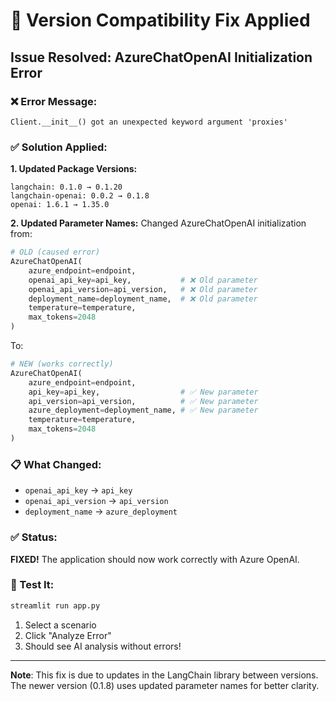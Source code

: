 # 🔧 Version Compatibility Fix Applied

## Issue Resolved: AzureChatOpenAI Initialization Error

### ❌ Error Message:

```
Client.__init__() got an unexpected keyword argument 'proxies'
```

### ✅ Solution Applied:

**1. Updated Package Versions:**

```
langchain: 0.1.0 → 0.1.20
langchain-openai: 0.0.2 → 0.1.8
openai: 1.6.1 → 1.35.0
```

**2. Updated Parameter Names:**
Changed AzureChatOpenAI initialization from:

```python
# OLD (caused error)
AzureChatOpenAI(
    azure_endpoint=endpoint,
    openai_api_key=api_key,           # ❌ Old parameter
    openai_api_version=api_version,   # ❌ Old parameter
    deployment_name=deployment_name,  # ❌ Old parameter
    temperature=temperature,
    max_tokens=2048
)
```

To:

```python
# NEW (works correctly)
AzureChatOpenAI(
    azure_endpoint=endpoint,
    api_key=api_key,                  # ✅ New parameter
    api_version=api_version,          # ✅ New parameter
    azure_deployment=deployment_name, # ✅ New parameter
    temperature=temperature,
    max_tokens=2048
)
```

### 📋 What Changed:

- `openai_api_key` → `api_key`
- `openai_api_version` → `api_version`
- `deployment_name` → `azure_deployment`

### ✅ Status:

**FIXED!** The application should now work correctly with Azure OpenAI.

### 🧪 Test It:

```bash
streamlit run app.py
```

1. Select a scenario
2. Click "Analyze Error"
3. Should see AI analysis without errors!

---

**Note**: This fix is due to updates in the LangChain library between versions.
The newer version (0.1.8) uses updated parameter names for better clarity.
